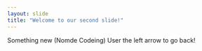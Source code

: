 ```yaml
---
layout: slide
title: "Welcome to our second slide!"
---
```

Something new (Nomde Codeing)
User the left arrow to go back!
